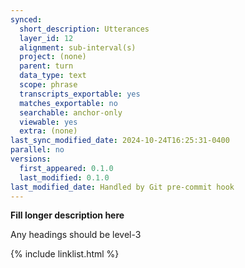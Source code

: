 ```yaml
---
synced:
  short_description: Utterances
  layer_id: 12
  alignment: sub-interval(s)
  project: (none)
  parent: turn
  data_type: text
  scope: phrase
  transcripts_exportable: yes
  matches_exportable: no
  searchable: anchor-only
  viewable: yes
  extra: (none)
last_sync_modified_date: 2024-10-24T16:25:31-0400
parallel: no
versions:
  first_appeared: 0.1.0
  last_modified: 0.1.0
last_modified_date: Handled by Git pre-commit hook
---
```


**Fill longer description here**

Any headings should be level-3


{% include linklist.html %}

